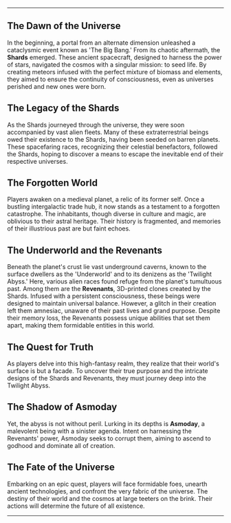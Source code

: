  
---

## **The Dawn of the Universe**

In the beginning, a portal from an alternate dimension unleashed a cataclysmic event known as 'The Big Bang.' From its chaotic aftermath, the **Shards** emerged. These ancient spacecraft, designed to harness the power of stars, navigated the cosmos with a singular mission: to seed life. By creating meteors infused with the perfect mixture of biomass and elements, they aimed to ensure the continuity of consciousness, even as universes perished and new ones were born.

## **The Legacy of the Shards**

As the Shards journeyed through the universe, they were soon accompanied by vast alien fleets. Many of these extraterrestrial beings owed their existence to the Shards, having been seeded on barren planets. These spacefaring races, recognizing their celestial benefactors, followed the Shards, hoping to discover a means to escape the inevitable end of their respective universes.

## **The Forgotten World**

Players awaken on a medieval planet, a relic of its former self. Once a bustling intergalactic trade hub, it now stands as a testament to a forgotten catastrophe. The inhabitants, though diverse in culture and magic, are oblivious to their astral heritage. Their history is fragmented, and memories of their illustrious past are but faint echoes.

## **The Underworld and the Revenants**

Beneath the planet's crust lie vast underground caverns, known to the surface dwellers as the 'Underworld' and to its denizens as the 'Twilight Abyss.' Here, various alien races found refuge from the planet's tumultuous past. Among them are the **Revenants**, 3D-printed clones created by the Shards. Infused with a persistent consciousness, these beings were designed to maintain universal balance. However, a glitch in their creation left them amnesiac, unaware of their past lives and grand purpose. Despite their memory loss, the Revenants possess unique abilities that set them apart, making them formidable entities in this world.

## **The Quest for Truth**

As players delve into this high-fantasy realm, they realize that their world's surface is but a facade. To uncover their true purpose and the intricate designs of the Shards and Revenants, they must journey deep into the Twilight Abyss.

## **The Shadow of Asmoday**

Yet, the abyss is not without peril. Lurking in its depths is **Asmoday**, a malevolent being with a sinister agenda. Intent on harnessing the Revenants' power, Asmoday seeks to corrupt them, aiming to ascend to godhood and dominate all of creation.

## **The Fate of the Universe**

Embarking on an epic quest, players will face formidable foes, unearth ancient technologies, and confront the very fabric of the universe. The destiny of their world and the cosmos at large teeters on the brink. Their actions will determine the future of all existence.

---
